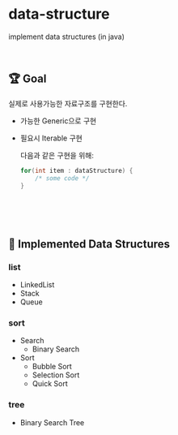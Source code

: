 # data-structure
implement data structures (in java)

<br>

## :trophy: Goal
실제로 사용가능한 자료구조를 구현한다.
- 가능한 Generic으로 구현
- 필요시 Iterable 구현

   다음과 같은 구현을 위해:
   ``` java
   for(int item : dataStructure) {
       /* some code */
   }
   ```

<br><br><br>

## :open_file_folder: Implemented Data Structures


### list
* LinkedList
* Stack
* Queue

### sort
* Search
  - Binary Search
* Sort
  - Bubble Sort
  - Selection Sort
  - Quick Sort

### tree
* Binary Search Tree
